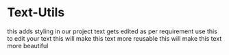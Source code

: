 # Text-Utils
this adds styling in our project
text gets edited as per requirement
use this to edit your text
this will make this text more reusable
this will make this text more beautiful